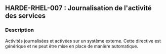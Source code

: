## HARDE-RHEL-007 : Journalisation de l'activité des services

### Description

Activités journalisées et activées sur un système externe.
Cette directive est générique et ne peut être mise en place de manière automatique.

